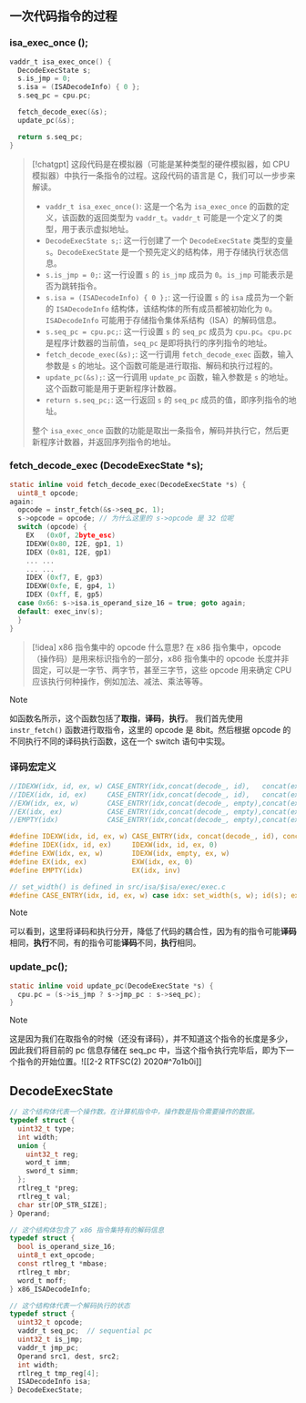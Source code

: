 ## 一次代码指令的过程
### isa_exec_once ();

```c
vaddr_t isa_exec_once() {
  DecodeExecState s;
  s.is_jmp = 0;
  s.isa = (ISADecodeInfo) { 0 };
  s.seq_pc = cpu.pc;

  fetch_decode_exec(&s);
  update_pc(&s);

  return s.seq_pc;
}
```

>[!chatgpt] 
>这段代码是在模拟器（可能是某种类型的硬件模拟器，如 CPU 模拟器）中执行一条指令的过程。这段代码的语言是 C，我们可以一步步来解读。
>
>- `vaddr_t isa_exec_once()`: 这是一个名为 `isa_exec_once` 的函数的定义，该函数的返回类型为 `vaddr_t`。`vaddr_t` 可能是一个定义了的类型，用于表示虚拟地址。
>- `DecodeExecState s;`: 这一行创建了一个 `DecodeExecState` 类型的变量 `s`。`DecodeExecState` 是一个预先定义的结构体，用于存储执行状态信息。
>- `s.is_jmp = 0;`: 这一行设置 `s` 的 `is_jmp` 成员为 `0`。`is_jmp` 可能表示是否为跳转指令。
>- `s.isa = (ISADecodeInfo) { 0 };`: 这一行设置 `s` 的 `isa` 成员为一个新的 `ISADecodeInfo` 结构体，该结构体的所有成员都被初始化为 `0`。`ISADecodeInfo` 可能用于存储指令集体系结构（ISA）的解码信息。
>- `s.seq_pc = cpu.pc;`: 这一行设置 `s` 的 `seq_pc` 成员为 `cpu.pc`。`cpu.pc` 是程序计数器的当前值，`seq_pc` 是即将执行的序列指令的地址。
>- `fetch_decode_exec(&s);`: 这一行调用 `fetch_decode_exec` 函数，输入参数是 `s` 的地址。这个函数可能是进行取指、解码和执行过程的。
>- `update_pc(&s);`: 这一行调用 `update_pc` 函数，输入参数是 `s` 的地址。这个函数可能是用于更新程序计数器。
>- `return s.seq_pc;`: 这一行返回 `s` 的 `seq_pc` 成员的值，即序列指令的地址。
>
>整个 `isa_exec_once` 函数的功能是取出一条指令，解码并执行它，然后更新程序计数器，并返回序列指令的地址。

### fetch_decode_exec (DecodeExecState *s);

```c
static inline void fetch_decode_exec(DecodeExecState *s) {
  uint8_t opcode;
again:
  opcode = instr_fetch(&s->seq_pc, 1);
  s->opcode = opcode; // 为什么这里的 s->opcode 是 32 位呢
  switch (opcode) {
    EX   (0x0f, 2byte_esc)
    IDEXW(0x80, I2E, gp1, 1)
    IDEX (0x81, I2E, gp1)
    ... ...
    ... ...
    IDEX (0xf7, E, gp3)
    IDEXW(0xfe, E, gp4, 1)
    IDEX (0xff, E, gp5)
  case 0x66: s->isa.is_operand_size_16 = true; goto again;
  default: exec_inv(s);
  }
}
```

>[!idea] x86 指令集中的 opcode 什么意思?
> 在 x86 指令集中，opcode（操作码）是用来标识指令的一部分，x86 指令集中的 opcode 长度并非固定，可以是一字节、两字节，甚至三字节，这些 opcode 用来确定 CPU 应该执行何种操作，例如加法、减法、乘法等等。
> 

>[!note]
> 如函数名所示，这个函数包括了**取指**，**译码**，**执行**。
> 我们首先使用 `instr_fetch()` 函数进行取指令，这里的 opcode 是 8bit。然后根据 opcode 的不同执行不同的译码执行函数，这在一个 switch 语句中实现。

### 译码宏定义

```c
//IDEXW(idx, id, ex, w) CASE_ENTRY(idx,concat(decode_, id),   concat(exec_, ex),  w)
//IDEX(idx, id, ex)     CASE_ENTRY(idx,concat(decode_, id),   concat(exec_, ex),  0)
//EXW(idx, ex, w)       CASE_ENTRY(idx,concat(decode_, empty),concat(exec_, ex),  w)
//EX(idx, ex)           CASE_ENTRY(idx,concat(decode_, empty),concat(exec_, ex),  0)
//EMPTY(idx)            CASE_ENTRY(idx,concat(decode_, empty),concat(exec_, inv), 0)

#define IDEXW(idx, id, ex, w) CASE_ENTRY(idx, concat(decode_, id), concat(exec_, ex), w)
#define IDEX(idx, id, ex)     IDEXW(idx, id, ex, 0)
#define EXW(idx, ex, w)       IDEXW(idx, empty, ex, w)
#define EX(idx, ex)           EXW(idx, ex, 0)
#define EMPTY(idx)            EX(idx, inv)

// set_width() is defined in src/isa/$isa/exec/exec.c
#define CASE_ENTRY(idx, id, ex, w) case idx: set_width(s, w); id(s); ex(s); break;
```

>[!note]
> 可以看到，这里将译码和执行分开，降低了代码的耦合性，因为有的指令可能**译码**相同，**执行**不同，有的指令可能**译码**不同，**执行**相同。

### update_pc();

```c
static inline void update_pc(DecodeExecState *s) {
  cpu.pc = (s->is_jmp ? s->jmp_pc : s->seq_pc);
}
```

>[!note]
>这是因为我们在取指令的时候（还没有译码），并不知道这个指令的长度是多少，因此我们将目前的 pc 信息存储在 seq_pc 中，当这个指令执行完毕后，即为下一个指令的开始位置。![[2-2 RTFSC(2) 2020#^7o1b0i]]



## DecodeExecState

```c {1-10}
// 这个结构体代表一个操作数。在计算机指令中，操作数是指令需要操作的数据。
typedef struct {
  uint32_t type;
  int width;
  union {
    uint32_t reg;
    word_t imm;
    sword_t simm;
  };
  rtlreg_t *preg;
  rtlreg_t val;
  char str[OP_STR_SIZE];
} Operand;

// 这个结构体包含了 x86 指令集特有的解码信息
typedef struct {
  bool is_operand_size_16;
  uint8_t ext_opcode;
  const rtlreg_t *mbase;
  rtlreg_t mbr;
  word_t moff;
} x86_ISADecodeInfo;

// 这个结构体代表一个解码执行的状态
typedef struct {
  uint32_t opcode;
  vaddr_t seq_pc;  // sequential pc
  uint32_t is_jmp;
  vaddr_t jmp_pc;
  Operand src1, dest, src2;
  int width;
  rtlreg_t tmp_reg[4];
  ISADecodeInfo isa;
} DecodeExecState;
```
